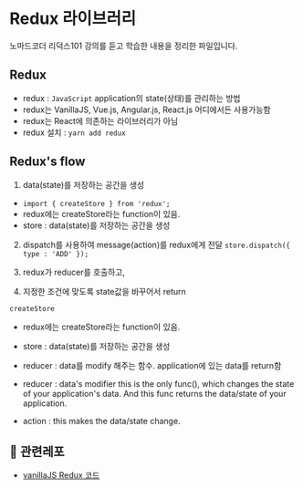 # Redux 라이브러리

노마드코더 리덕스101 강의를 듣고 학습한 내용을 정리한 파일입니다. <br/>

## Redux

- redux : `JavaScript` application의 state(상태)를 관리하는 방법
- redux는 VanillaJS, Vue.js, Angular.js, React.js 어디에서든 사용가능함
- redux는 React에 의존하는 라이브러리가 아님
- redux 설치 : `yarn add redux`

## Redux's flow

1. data(state)를 저장하는 공간을 생성

- `import { createStore } from 'redux';`
- redux에는 createStore라는 function이 있음.
- store : data(state)를 저장하는 공간을 생성
  <br/>

2. dispatch를 사용하여 message(action)를 redux에게 전달
   `store.dispatch({ type : 'ADD' });`
   <br/>

3. redux가 reducer를 호출하고,
   <br/>
4. 지정한 조건에 맞도록 state값을 바꾸어서 return
   <br/>

`createStore`

- redux에는 createStore라는 function이 있음.
- store : data(state)를 저장하는 공간을 생성
- reducer : data를 modify 해주는 함수. application에 있는 data를 return함

- reducer : data's modifier
  this is the only func(), which changes the state of your application's data. And this func returns the data/state of your application.
- action : this makes the data/state change.

## 🔗 관련레포

- [vanillaJS Redux 코드](https://github.com/sukyoungshin/reactJS/blob/master/vanilla-redux)
